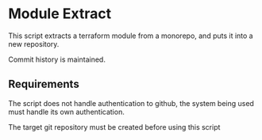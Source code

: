 # Module Extract

This script extracts a terraform module from a monorepo, and puts it into a new repository.

Commit history is maintained.  

## Requirements
The script does not handle authentication to github, the system being used 
must handle its own authentication.

The target git repository must be created before using this script

